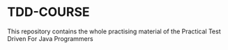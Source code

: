 # TDD-COURSE
This repository contains the whole practising material of the Practical Test Driven For Java Programmers
